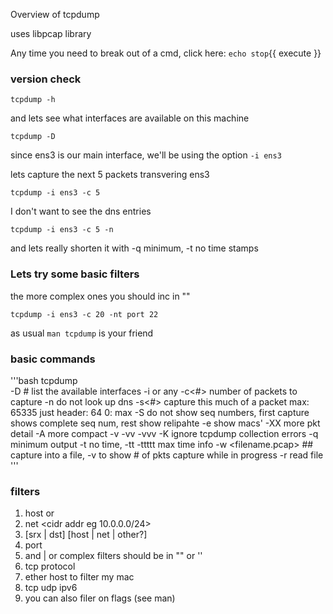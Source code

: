 Overview of tcpdump

uses libpcap library

Any time you need to break out of a cmd, click here:
`echo stop`{{ execute }}
### version check

 `tcpdump -h`

and lets see what interfaces are available on this machine

`tcpdump -D`

since ens3 is our main interface, we'll be using the option `-i ens3` 

lets capture the next 5 packets transvering ens3

`tcpdump -i ens3 -c 5` 

I don't want to see the dns entries

`tcpdump -i ens3 -c 5 -n`

and lets really shorten it with -q minimum, -t no time stamps


### Lets try some basic filters
the more complex ones you should inc in ""

`tcpdump -i ens3 -c 20 -nt port 22`

as usual `man tcpdump` is your friend

### basic commands

'''bash
 tcpdump    
    -D  # list the available interfaces
    -i <int name>  or any
    -c<#>  number of packets to capture
    -n      do not look up dns
    -s<#>   capture this much of a packet   max: 65335 just header: 64   0: max
    -S      do not show seq numbers, first capture shows complete seq num, rest show relipahte
    -e      show macs' 
    -XX     more pkt detail   -A    more compact   -v -vv -vvv  -K ignore tcpdump collection errors
    -q      minimum output
    -t      no time,  -tt -ttttt max time info
    -w <filename.pcap>   ## capture into a file, -v to show # of pkts capture while in progress
    -r <file>   read file
    '''

### filters

  1. host <ip> or <dns name>
  2. net <cidr addr eg 10.0.0.0/24>
  3. [srx | dst] [host | net | other?]
  4. port <ip>  
  5. and | or   complex filters should be in  "" or ''
  6. tcp        protocol
  7. ether host <mac>    to filter my mac
  8. tcp udp      ipv6
  9. you can also filer on flags (see man)